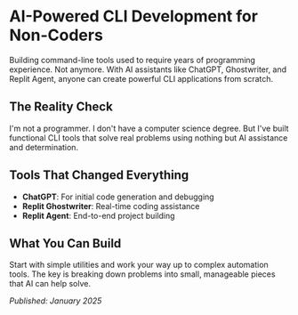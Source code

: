 # AI-Powered CLI Development for Non-Coders

Building command-line tools used to require years of programming experience. Not anymore. With AI assistants like ChatGPT, Ghostwriter, and Replit Agent, anyone can create powerful CLI applications from scratch.

## The Reality Check

I'm not a programmer. I don't have a computer science degree. But I've built functional CLI tools that solve real problems using nothing but AI assistance and determination.

## Tools That Changed Everything

- **ChatGPT**: For initial code generation and debugging
- **Replit Ghostwriter**: Real-time coding assistance
- **Replit Agent**: End-to-end project building

## What You Can Build

Start with simple utilities and work your way up to complex automation tools. The key is breaking down problems into small, manageable pieces that AI can help solve.

*Published: January 2025*
